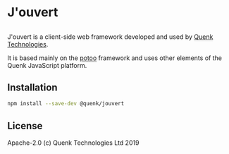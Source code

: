 # J'ouvert

## 
J'ouvert is a client-side web framework developed and used by 
[Quenk Technologies](https://quenk.com).

It is based mainly on the [potoo](https://github.com/quenktechnologies/potoo)
framework and uses other elements of the Quenk JavaScript platform.

## Installation

```sh
npm install --save-dev @quenk/jouvert
```

## License

Apache-2.0 (c) Quenk Technologies Ltd 2019
